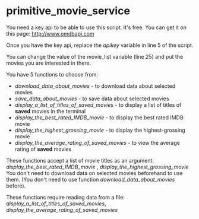 # primitive_movie_service

You need a key api to be able to use this script. It's free. 
You can get it on this page: http://www.omdbapi.com

Once you have the key api, replace the <em>apikey</em> variable in line 5 of the script.

You can change the value of the </em>movie_list</em> variable (line 25) and put the movies you are interested in there. 

You have 5 functions to choose from:
- <em>download_data_about_movies</em> - to download data about selected movies
- <em>save_data_about_movies</em> - to save data about selected movies
- <em>display_a_list_of_titles_of_saved_movies</em> - to display a list of titles of **saved** movies in the terminal
- <em>display_the_best_rated_IMDB_movie</em> - to display the best rated IMDB movie
- <em>display_the_highest_grossing_movie</em> - to display the highest-grossing movie 
- <em>display_the_average_rating_of_saved_movies</em> - to view the average rating of **saved** movies


These functions accept a list of movie titles as an argument:
<em>display_the_best_rated_IMDB_movie</em> , <em>display_the_highest_grossing_movie</em> 
You don't need to download data on selected movies beforehand to use them. (You don't need to use function <em>download_data_about_movies</em> before). 


These functions require reading data from a file:
<em>display_a_list_of_titles_of_saved_movies</em>, <em>display_the_average_rating_of_saved_movies</em> 
